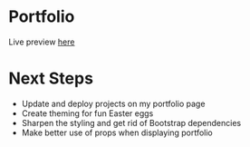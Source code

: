 # Portfolio
Live preview [here](https://graceful-pony-ec37e5.netlify.app/)

# Next Steps
* Update and deploy projects on my portfolio page
* Create theming for fun Easter eggs
* Sharpen the styling and get rid of Bootstrap dependencies
* Make better use of props when displaying portfolio
